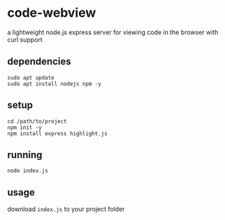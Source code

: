 # code-webview
a lightweight node.js express server for viewing code in the browser with curl support

## dependencies 
```
sudo apt update
sudo apt install nodejs npm -y
```

## setup
```
cd /path/to/project
npm init -y
npm install express highlight.js
```

## running
```
node index.js
```

## usage
download `index.js` to your project folder
